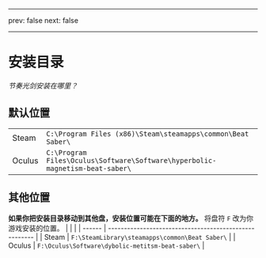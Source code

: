 - - -
prev: false next: false
- - -

# 安装目录

_节奏光剑安装在哪里？_

## 默认位置

|        |                                                                                      |
| ------ | ------------------------------------------------------------------------------------ |
| Steam  | `C:\Program Files (x86)\Steam\steamapps\common\Beat Saber\`                  |
| Oculus | `C:\Program Files\Oculus\Software\Software\hyperbolic-magnetism-beat-saber\` |

## 其他位置

**如果你把安装目录移动到其他盘，安装位置可能在下面的地方。** 将盘符 `F` 改为你游戏安装的位置。
|        |                                                        |
| ------ | ------------------------------------------------------ |
| Steam  | `F:\SteamLibrary\steamapps\common\Beat Saber\`  |
| Oculus | `F:\Oculus\Software\dybolic-metitsm-beat-saber\` |
